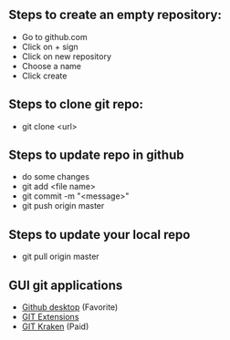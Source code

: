 ## Steps to create an empty repository:
- Go to github.com
- Click on + sign
- Click on new repository
- Choose a name
- Click create


## Steps to clone git repo:
- git clone \<url>

## Steps to update repo in github
- do some changes
- git add \<file name>
- git commit -m "\<message>"
- git push origin master

## Steps to update your local repo
- git pull origin master

## GUI git applications
- [Github desktop](https://desktop.github.com/) (Favorite)
- [GIT Extensions](https://sourceforge.net/projects/gitextensions/)
- [GIT Kraken](https://www.gitkraken.com) (Paid)